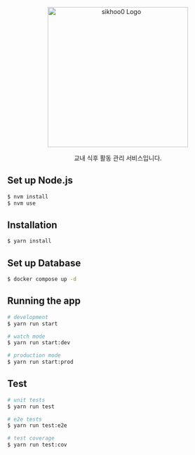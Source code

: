 <p align="center">
  <a href="https://sikhoo0.online/" target="blank"><img src="https://github.com/sikhoo0/sikhoo0-server/assets/68471917/408b9f89-d0dd-44e7-969a-e10737f764e3" width="320" alt="sikhoo0 Logo" /></a>
</p>
<p align="center">교내 식후 활동 관리 서비스입니다.</p>
    <p align="center">

## Set up Node.js
```bash
$ nvm install
$ nvm use
```

## Installation

```bash
$ yarn install
```

## Set up Database

```bash
$ docker compose up -d
```

## Running the app

```bash
# development
$ yarn run start

# watch mode
$ yarn run start:dev

# production mode
$ yarn run start:prod
```

## Test

```bash
# unit tests
$ yarn run test

# e2e tests
$ yarn run test:e2e

# test coverage
$ yarn run test:cov
```
